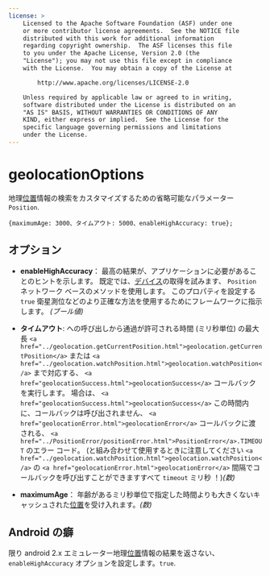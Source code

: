 ```yaml
---
license: >
    Licensed to the Apache Software Foundation (ASF) under one
    or more contributor license agreements.  See the NOTICE file
    distributed with this work for additional information
    regarding copyright ownership.  The ASF licenses this file
    to you under the Apache License, Version 2.0 (the
    "License"); you may not use this file except in compliance
    with the License.  You may obtain a copy of the License at

        http://www.apache.org/licenses/LICENSE-2.0

    Unless required by applicable law or agreed to in writing,
    software distributed under the License is distributed on an
    "AS IS" BASIS, WITHOUT WARRANTIES OR CONDITIONS OF ANY
    KIND, either express or implied.  See the License for the
    specific language governing permissions and limitations
    under the License.
---
```


# geolocationOptions

地理<a href="../Position/position.html">位置</a>情報の検索をカスタマイズするための省略可能なパラメーター`Position`.

    {maximumAge: 3000、タイムアウト: 5000、enableHighAccuracy: true};
    

## オプション

*   **enableHighAccuracy**： 最高の結果が、アプリケーションに必要があることのヒントを示します。 既定では、<a href="../../device/device.html">デバイス</a>の取得を試みます、 `Position` ネットワーク ベースのメソッドを使用します。 このプロパティを設定する `true` 衛星測位などのより正確な方法を使用するためにフレームワークに指示します。 *(ブール値)*

*   **タイムアウト**: への呼び出しから通過が許可される時間 (ミリ秒単位) の最大長 `<a href="../geolocation.getCurrentPosition.html">geolocation.getCurrentPosition</a>` または `<a href="../geolocation.watchPosition.html">geolocation.watchPosition</a>` まで対応する、 `<a href="geolocationSuccess.html">geolocationSuccess</a>` コールバックを実行します。 場合は、 `<a href="geolocationSuccess.html">geolocationSuccess</a>` この時間内に、コールバックは呼び出されません、 `<a href="geolocationError.html">geolocationError</a>` コールバックに渡される、 `<a href="../PositionError/positionError.html">PositionError</a>.TIMEOUT` のエラー コード。 (と組み合わせて使用するときに注意してください `<a href="../geolocation.watchPosition.html">geolocation.watchPosition</a>` の `<a href="geolocationError.html">geolocationError</a>` 間隔でコールバックを呼び出すことができますすべて `timeout` ミリ秒 ！)*(数)*

*   **maximumAge**： 年齢があるミリ秒単位で指定した時間よりも大きくないキャッシュされた<a href="../Position/position.html">位置</a>を受け入れます。*(数)*

## Android の癖

限り android 2.x エミュレーター地理<a href="../Position/position.html">位置</a>情報の結果を返さない、 `enableHighAccuracy` オプションを設定します。`true`.